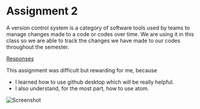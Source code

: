 # Assignment 2

A version control system is a category of software tools used by teams to manage changes made to a code or codes over time. We are using it in this class so we are able to track the changes we have made to our codes throughout the semester.

[Responses](./responses.txt)

This assignment was difficult but rewarding for me, because

- I learned how to use github desktop which will be really helpful.
- I also understand, for the most part, how to use atom.

![Screenshot](./screenshot.png)
